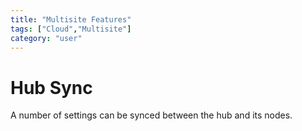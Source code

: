 ```yaml
---
title: "Multisite Features"
tags: ["Cloud","Multisite"]
category: "user"
---
```


# Hub Sync

A number of settings can be synced between the hub and its nodes.